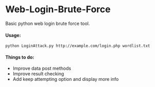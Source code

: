 # Web-Login-Brute-Force
Basic python web login brute force tool. 

#### Usage:
`python LoginAttack.py http://example.com/login.php wordlist.txt`

#### Things to do:
* Improve data post methods
* Improve result checking 
* Add keep attempting option and display more info
